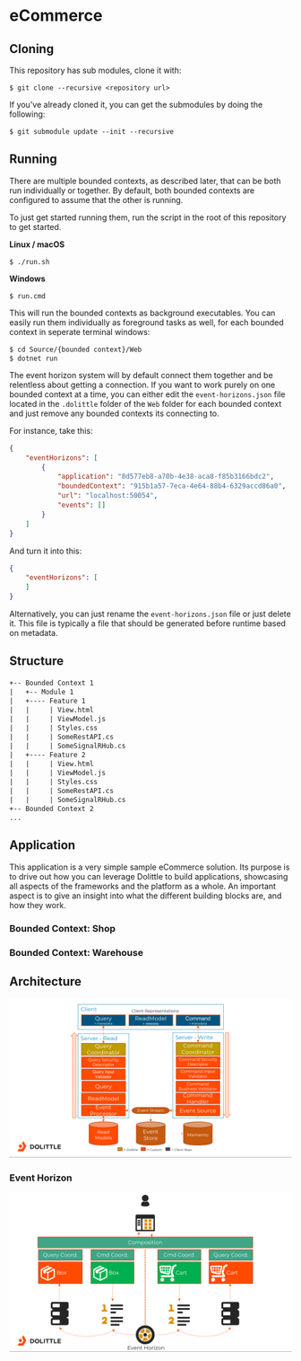 # eCommerce

## Cloning

This repository has sub modules, clone it with:

```shell
$ git clone --recursive <repository url>
```

If you've already cloned it, you can get the submodules by doing the following:

```shell
$ git submodule update --init --recursive
```

## Running

There are multiple bounded contexts, as described later, that can be both run individually or together.
By default, both bounded contexts are configured to assume that the other is running.

To just get started running them, run the script in the root of this repository to get started.


**Linux / macOS**
```shell
$ ./run.sh
```

**Windows**
```shell
$ run.cmd
```

This will run the bounded contexts as background executables. You can easily run them individually as foreground
tasks as well, for each bounded context in seperate terminal windows:

```shell
$ cd Source/{bounded context}/Web
$ dotnet run
```

The event horizon system will by default connect them together and be relentless about getting a connection.
If you want to work purely on one bounded context at a time, you can either edit the `event-horizons.json` file
located in the `.dolittle` folder of the `Web` folder for each bounded context and just remove any bounded contexts
its connecting to.

For instance, take this:

```json
{
    "eventHorizons": [
        {
            "application": "0d577eb8-a70b-4e38-aca8-f85b3166bdc2",
            "boundedContext": "915b1a57-7eca-4e64-88b4-6329accd86a0",
            "url": "localhost:50054",
            "events": []
        }
    ]
}
```

And turn it into this:

```json
{
    "eventHorizons": [
    ]
}
```

Alternatively, you can just rename the `event-horizons.json` file or just delete it. This file is typically a file
that should be generated before runtime based on metadata.


## Structure

```
+-- Bounded Context 1
|   +-- Module 1
|   +---- Feature 1
|   |     | View.html
|   |     | ViewModel.js
|   |     | Styles.css
|   |     | SomeRestAPI.cs
|   |     | SomeSignalRHub.cs
|   +---- Feature 2
|   |     | View.html
|   |     | ViewModel.js
|   |     | Styles.css
|   |     | SomeRestAPI.cs
|   |     | SomeSignalRHub.cs
+-- Bounded Context 2
...
```

## 

## Application

This application is a very simple sample eCommerce solution. Its purpose is to drive out how you can leverage Dolittle to build
applications, showcasing all aspects of the frameworks and the platform as a whole. An important aspect is to give an insight into
what the different building blocks are, and how they work.

### Bounded Context: Shop

### Bounded Context: Warehouse

## Architecture

![](./Images/pipelines.png)

### Event Horizon

![](./Images/event_horizon.png)
